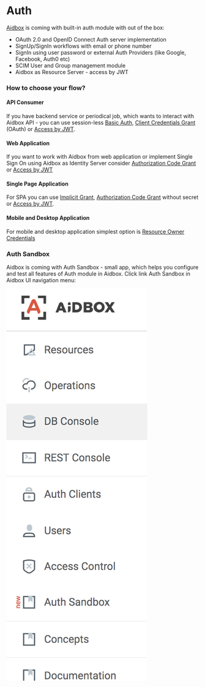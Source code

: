 # Auth

[Aidbox](https://www.health-samurai.io/aidbox) is coming with built-in auth module with out of the box:

* OAuth 2.0 and OpenID Connect Auth server implementation
* SignUp/SignIn workflows with email or phone number
* SignIn using user password or external Auth Providers \(like Google, Facebook, Auth0 etc\)
* SCIM User and Group management module
* Aidbox as Resource Server - access by JWT

### How to choose your flow?

#### API Consumer

If you have backend service or periodical job, which wants to interact with Aidbox API - you can use session-less [Basic Auth](basic-auth.md), [Client Credentials Grant](client-credentials.md) \(OAuth\) or [Access by JWT](access-by-jwt.md).

#### Web Application

If you want to work with Aidbox from web application or implement Single Sign On using Aidbox as Identity Server consider [Authorization Code Grant](authorization-code.md) or [Access by JWT](access-by-jwt.md)

#### Single Page Application

For SPA you can use [Implicit Grant](implicit.md), [Authorization Code Grant](authorization-code.md) without secret or [Access by JWT](access-by-jwt.md).

#### Mobile and Desktop Application

For mobile and desktop application simplest option is [Resource Owner Credentials](resource-owner-password.md)

### Auth Sandbox

Aidbox is coming with Auth Sandbox - small app, which helps you configure and test all features of Auth module in Aidbox.  Click link Auth Sandbox in Aidbox UI navigation menu:

![](../.gitbook/assets/image.png)



